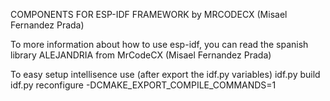COMPONENTS FOR ESP-IDF FRAMEWORK by MRCODECX (Misael Fernandez Prada)

To more information about how to use esp-idf, you can read the spanish library ALEJANDRIA from MrCodeCX (Misael Fernandez Prada)

To easy setup intellisence use (after export the idf.py variables)
    idf.py build
    idf.py reconfigure -DCMAKE_EXPORT_COMPILE_COMMANDS=1
